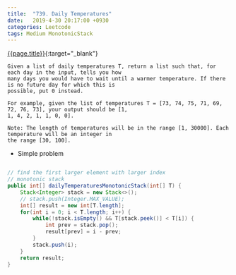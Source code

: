 ```yaml
---
title:  "739. Daily Temperatures"
date:   2019-4-30 20:17:00 +0930
categories: Leetcode
tags: Medium MonotonicStack
---
```


[{{page.title}}](https://leetcode.com/problems/daily-temperatures/){:target="_blank"}

    Given a list of daily temperatures T, return a list such that, for each day in the input, tells you how
    many days you would have to wait until a warmer temperature. If there is no future day for which this is
    possible, put 0 instead.

    For example, given the list of temperatures T = [73, 74, 75, 71, 69, 72, 76, 73], your output should be [1,
    1, 4, 2, 1, 1, 0, 0].

    Note: The length of temperatures will be in the range [1, 30000]. Each temperature will be an integer in
    the range [30, 100].

* Simple problem

```java

// find the first larger element with larger index
// monotonic stack
public int[] dailyTemperaturesMonotonicStack(int[] T) {
    Stack<Integer> stack = new Stack<>();
    // stack.push(Integer.MAX_VALUE);
    int[] result = new int[T.length];
    for(int i = 0; i < T.length; i++) {
        while(!stack.isEmpty() && T[stack.peek()] < T[i]) {
            int prev = stack.pop();
            result[prev] = i - prev;
        }
        stack.push(i);
    }
    return result;
}
```
